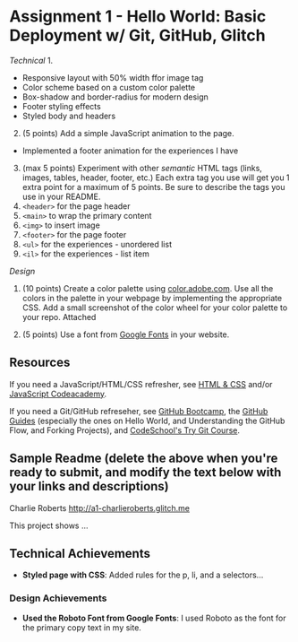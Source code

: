 Assignment 1 - Hello World: Basic Deployment w/ Git, GitHub, Glitch
===

*Technical*
1. 
- Responsive layout with 50% width ffor image tag 
- Color scheme based on a custom color palette
- Box-shadow and border-radius for modern design
- Footer styling effects
- Styled body and headers

2. (5 points) Add a simple JavaScript animation to the page.
- Implemented a footer animation for the experiences I have
3. (max 5 points) Experiment with other *semantic* HTML tags (links, images, tables, header, footer, etc.) Each extra tag you use will get you 1 extra point for a maximum of 5 points. Be sure to describe the tags you use in your README.
1. `<header>` for the page header
2. `<main>` to wrap the primary content
3. `<img>` to insert image
4. `<footer>` for the page footer
5. `<ul>` for the experiences - unordered list
6. `<il>` for the experiences - list item

*Design*
1. (10 points) Create a color palette using [color.adobe.com](https://color.adobe.com). Use all the colors in the palette in your webpage by implementing the appropriate CSS. Add a small screenshot of the color wheel for your color palette to your repo.
Attached

2. (5 points) Use a font from [Google Fonts](https://fonts.google.com) in your website.


Resources
---

If you need a JavaScript/HTML/CSS refresher, see [HTML & CSS](https://wpi.primo.exlibrisgroup.com/discovery/fulldisplay?docid=alma9936730811904746&context=L&vid=01WPI_INST:Default&lang=en&search_scope=MyInst_and_CI&adaptor=Local%20Search%20Engine&tab=Everything&query=any,contains,Jon%20Duckett&offset=0) and/or [JavaScript Codeacademy](https://www.codecademy.com/en/tracks/javascript).

If you need a Git/GitHub refreseher, see [GitHub Bootcamp](https://help.github.com/categories/bootcamp/), the [GitHub Guides](https://guides.github.com/) (especially the ones on Hello World, and Understanding the GitHub Flow, and Forking Projects), and [CodeSchool's Try Git Course](https://www.codeschool.com/courses/try-git).

Sample Readme (delete the above when you're ready to submit, and modify the text below with your links and descriptions)
---

Charlie Roberts
http://a1-charlieroberts.glitch.me

This project shows ...

## Technical Achievements
- **Styled page with CSS**: Added rules for the p, li, and a selectors...

### Design Achievements
- **Used the Roboto Font from Google Fonts**: I used Roboto as the font for the primary copy text in my site.
